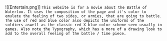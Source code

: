 ![[Entertain.png]]
`This website is for a movie about the Battle of Waterloo. It uses the composition of the page and it's color to emulate the feeling of two sides, or armies, that are going to battle. The use of red and blue color also depicts the uniforms of the soldiers aswell as the classic red X blue color scheme seen usually in games. Also note the Typography, which has a more of a drawing look to add to the overall feeling of the battle / time piece.`